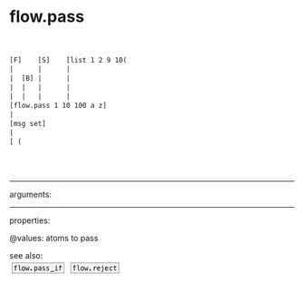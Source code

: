 # flow.pass

```


[F]    [S]    [list 1 2 9 10(
|      |      |
|  [B] |      |
|  |   |      |
|  |   |      |
[flow.pass 1 10 100 a z]
|
[msg set]
|
[ (


            
```
---
arguments:


---
properties:

@values: atoms to pass<br>

see also:<br>
![flow.pass_if](img/object_flow.pass_if.png)
![flow.reject](img/object_flow.reject.png)
